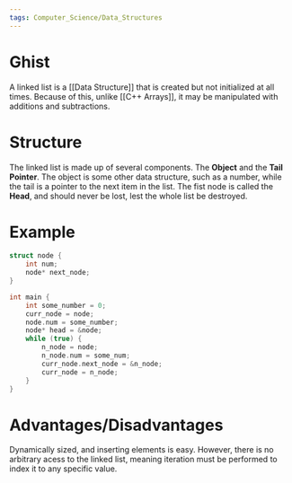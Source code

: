 ```yaml
---
tags: Computer_Science/Data_Structures
---
```


# Ghist

A linked list is a [[Data Structure]] that is created but not initialized at all times. Because of this, unlike [[C++ Arrays]], it may be manipulated with additions and subtractions.

# Structure

The linked list is made up of several components. The **Object** and the **Tail Pointer**. The object is some other data structure, such as a number, while the tail is a pointer to the next item in the list. The fist node is called the **Head**, and should never be lost, lest the whole list be destroyed.

# Example

```C++
struct node {
	int num;
	node* next_node;
}

int main {
	int some_number = 0;
	curr_node = node;
	node.num = some_number;
	node* head = &node;
	while (true) {
		n_node = node;
		n_node.num = some_num;
		curr_node.next_node = &n_node;
		curr_node = n_node;
	}
}
```

# Advantages/Disadvantages

Dynamically sized, and inserting elements is easy. However, there is no arbitrary acess to the linked list, meaning iteration must be performed to index it to any specific value.